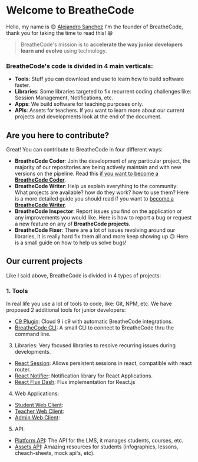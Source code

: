 # Welcome to BreatheCode

Hello, my name is :blush: [Alejandro Sanchez](https://alesanchezr.com) I'm the founder of BreatheCode, thank you for taking the time to read this!  :smile:

> BreatheCode's mission is to **accelerate the way junior developers learn and evolve** using technology.

### BreatheCode's code is divided in 4 main verticals:
- **Tools**: Stuff you can download and use to learn how to build software faster.
- **Libraries**: Some libraries targeted to fix recurrent coding challenges like: Session Management, Notifications, etc.
- **Apps**: We build software for teaching purposes only.
- **APIs**: Assets for teachers.
If you want to learn more about our current projects and developments look at the end of the document.

## Are you here to contribute?
Great! You can contribute to BreatheCode in four different ways:
- **BreatheCode Coder**: Join the development of any particular project, the majority of our repositories are being actively maintain and with new versions on the pipeline. Read this [if you want to become a **BreatheCode Coder**](#).
- **BreatheCode Writer**: Help us explain everything to the community: What projects are available? how do they work? how to use them? Here is a more detailed guide you should read if you want to [become a **BreatheCode Writer**](#).
- **BreatheCode Inspector**: Report issues you find on the application or any improvements you would like. Here is how to report a bug or request a new feature on any of **BreatheCode projects**.
- **BreatheCode Fixer**: There are a lot of issues revolving around our libraries, it is really hard fix them all and more keep showing up :disappointed_relieved: Here is a small guide on how to help us solve bugs!

## Our current projects
Like I said above, BreatheCode is divided in 4 types of projects:
### 1. Tools
In real life you use a lot of tools to code, like: Git, NPM, etc. We have proposed 2 additional tools for junior developers:
  - [C9 Plugin](https://github.com/breatheco-de/c9-plugin): Cloud 9 i c9 with automatic BreatheCode integrations.
  - [BreatheCode CLI](https://github.com/breatheco-de/breathecode-cli): A small CLI to connect to BreatheCode thru the command line.
3. Libraries: Very focused libraries to resolve recurring issues during developments.
  - [React Session](https://github.com/breatheco-de/react-session): Allows persistent sessions in react, compatible with react router.
  - [React Notifier](https://github.com/breatheco-de/react-notifier): Notification library for React Applications.
  - [React Flux Dash](https://github.com/4GeeksAcademy/react-flux-dash): Flux implementation for React.js
4. Web Applications:
  - [Student Web Client](https://github.com/breatheco-de/desktop-client):
  - [Teacher Web Client](https://github.com/breatheco-de/teacher-client):
  - [Admin Web Client](https://github.com/breatheco-de/admin-client):
5. API:
  - [Platform API](https://api.breatheco.de): The API for the LMS, it manages students, courses, etc.
  - [Assets API](https://assets.breatheco.de): Amazing resources for students (infographics, lessons, cheach-sheets, mock api's, etc).
<!--stackedit_data:
eyJoaXN0b3J5IjpbMTY2OTk2OTcwOSwxNTU3NDU2NzcxLDE4Nj
gxNTM1ODAsMTY3Njg0MjU5OCwxMjczNzQyNjkwLC0xNzgwMzM4
NTQ4LC0xOTg3OTQ1ODMwLC0xMzkzMzQyNjI1LC0xMzExODc4MD
M3LDUwNjQyMTg1NywtMTA5MjI5MDQ2OCwyMDE0NTI2NTA5LDE1
MDE3MjcwMDcsMTk3NTAyNTczNV19
-->